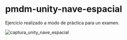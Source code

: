 # pmdm-unity-nave-espacial
Ejercicio realizado a modo de práctica para un examen.

![captura_unity_nave_espacial](https://user-images.githubusercontent.com/86477169/156940746-b86b1ab5-7f9f-4898-ab26-980b1b9e9cba.PNG)
